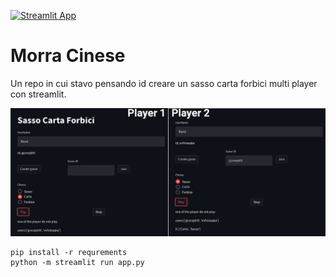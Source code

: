 [![Streamlit App](https://static.streamlit.io/badges/streamlit_badge_black_white.svg)](https://share.streamlit.io/nicolalandro/hand_tracking_streamlit/main/app.py)

# Morra Cinese
Un repo in cui stavo pensando id creare un sasso carta forbici multi player con streamlit.

![demo](imgs/demo_view.png)

```
pip install -r requrements
python -m streamlit run app.py 
```